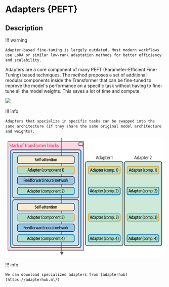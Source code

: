 # Adapters {PEFT}

## Description

!!! warning

    Adapter-based fine-tuning is largely outdated. Most modern workflows use LoRA or similar low-rank adaptation methods for better efficiency and scalability.

Adapters are a core component of many PEFT (Parameter-Efficient Fine-Tuning) based techniques.
The method proposes a set of additional modular components inside the Transformer that can be fine-tuned to improve the model's performance on a specific task without having to fine-tune all the model weights.
This saves a lot of time and compute.

<img src="transformer_block.png" style="width:3in" />

!!! info

    Adapters that specialize in specific tasks can be swapped into the same architecture (if they share the same original model architecture and weights).

![](adapters/stack_of_transformer_blocks.png)

!!! info

    We can download specialized adapters from [adapterhub](https://adapterhub.ml/)
